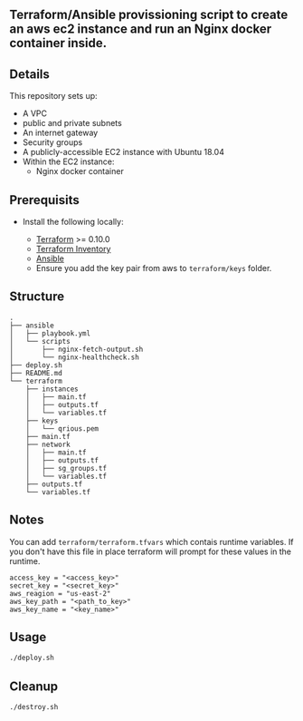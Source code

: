 
## Terraform/Ansible provissioning script to create an aws ec2 instance and run an Nginx docker container inside.    

## Details

This repository sets up:

* A VPC
* public and private subnets
* An internet gateway
* Security groups
* A publicly-accessible EC2 instance with Ubuntu 18.04
* Within the EC2 instance:
   * Nginx docker container


## Prerequisits
- Install the following locally:

    * [Terraform](https://www.terraform.io/) >= 0.10.0
    * [Terraform Inventory](https://github.com/adammck/terraform-inventory)
    * [Ansible](https://docs.ansible.com/ansible/latest/installation_guide/intro_installation.html)
    * Ensure you add the key pair from aws to `terraform/keys` folder.


## Structure
```
.
├── ansible
│   ├── playbook.yml
│   └── scripts
│       ├── nginx-fetch-output.sh
│       └── nginx-healthcheck.sh
├── deploy.sh
├── README.md
└── terraform
    ├── instances
    │   ├── main.tf
    │   ├── outputs.tf
    │   └── variables.tf
    ├── keys
    │   └── qrious.pem
    ├── main.tf
    ├── network
    │   ├── main.tf
    │   ├── outputs.tf
    │   ├── sg_groups.tf
    │   └── variables.tf
    ├── outputs.tf
    └── variables.tf
```
 
## Notes
You can add `terraform/terraform.tfvars` which contais runtime variables. If you don't have this file in place terraform will prompt 
for these values in the runtime.
```
access_key = "<access_key>"
secret_key = "<secret_key>"
aws_reagion = "us-east-2"
aws_key_path = "<path_to_key>"
aws_key_name = "<key_name>"
```

## Usage

```sh
./deploy.sh
```

## Cleanup

```sh
./destroy.sh
```
